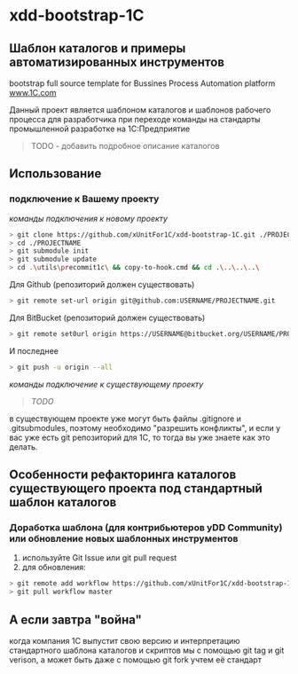 xdd-bootstrap-1C
======

Шаблон каталогов и примеры автоматизированных инструментов
------

bootstrap full source template for Bussines Process Automation platform www.1C.com

Данный проект является шаблоном каталогов и шаблонов рабочего процесса для разработчика при переходе команды на стандарты промышленной разработке на 1С:Предприятие

> TODO - добавить подробное описание каталогов

Использование
------

### подключение к Вашему проекту 

*команды подключения к новому проекту*

```sh
> git clone https://github.com/xUnitFor1C/xdd-bootstrap-1C.git ./PROJECTNAME
> cd ./PROJECTNAME
> git submodule init
> git submodule update
> cd .\utils\precommit1c\ && copy-to-hook.cmd && cd .\..\..\..\
```

Для Github (репозиторий должен существовать)

```sh
> git remote set-url origin git@github.com:USERNAME/PROJECTNAME.git
```

Для BitBucket (репозиторий должен существовать)	

```sh
> git remote set0url origin https://USERNAME@bitbucket.org/USERNAME/PROJECTNAME.git
```

И последнее

```sh
> git push -u origin --all
```

*команды подключение к существующему проекту*

> *TODO*

в существующем проекте уже могут быть файлы .gitignore и .gitsubmodules, поэтому необходимо "разрешить конфликты", и если у вас уже есть git репозиторий для 1С, то тогда вы уже знаете как это делать. 


Особенности рефакторинга каталогов существующего проекта под стандартный шаблон каталогов
------

### Доработка шаблона (для контрибьютеров yDD Community) или обновление новых шаблонных инструментов

1. используйте Git Issue или git pull request
2. для обновления: 

```sh
> git remote add workflow https://github.com/xUnitFor1C/xdd-bootstrap-1C.git
> git pull workflow master 
```

А если завтра "война"
------

когда компания 1С выпустит свою версию и интерпретацию стандартного шаблона каталогов и скриптов мы с помощью git tag и git verison, а может быть даже с помощью git fork учтем её стандарт
